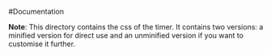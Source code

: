 #Documentation

**Note**: This directory contains the css of the timer. It contains two versions: a minified version for direct use and an unminified version if you want to customise it further.
